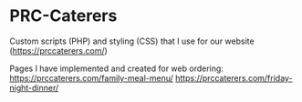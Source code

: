# PRC-Caterers

Custom scripts (PHP) and styling (CSS) that I use for our website (https://prccaterers.com/)

Pages I have implemented and created for web ordering:
https://prccaterers.com/family-meal-menu/
https://prccaterers.com/friday-night-dinner/
